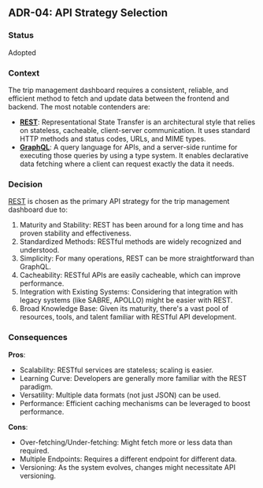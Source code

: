 ## ADR-04: API Strategy Selection

### Status
Adopted

### Context
The trip management dashboard requires a consistent, reliable, and efficient method to fetch and update data between the frontend and backend. The most notable contenders are:
- **[REST](https://www.ics.uci.edu/~fielding/pubs/dissertation/rest_arch_style.htm)**: Representational State Transfer is an architectural style that relies on stateless, cacheable, client-server communication. It uses standard HTTP methods and status codes, URLs, and MIME types.
- **[GraphQL](https://graphql.org/)**: A query language for APIs, and a server-side runtime for executing those queries by using a type system. It enables declarative data fetching where a client can request exactly the data it needs.

### Decision
[REST](https://www.ics.uci.edu/~fielding/pubs/dissertation/rest_arch_style.htm) is chosen as the primary API strategy for the trip management dashboard due to:
1. Maturity and Stability: REST has been around for a long time and has proven stability and effectiveness.
2. Standardized Methods: RESTful methods are widely recognized and understood.
3. Simplicity: For many operations, REST can be more straightforward than GraphQL.
4. Cacheability: RESTful APIs are easily cacheable, which can improve performance.
5. Integration with Existing Systems: Considering that integration with legacy systems (like SABRE, APOLLO) might be easier with REST.
6. Broad Knowledge Base: Given its maturity, there's a vast pool of resources, tools, and talent familiar with RESTful API development.

### Consequences
**Pros**:
- Scalability: RESTful services are stateless; scaling is easier.
- Learning Curve: Developers are generally more familiar with the REST paradigm.
- Versatility: Multiple data formats (not just JSON) can be used.
- Performance: Efficient caching mechanisms can be leveraged to boost performance.

**Cons**:
- Over-fetching/Under-fetching: Might fetch more or less data than required.
- Multiple Endpoints: Requires a different endpoint for different data.
- Versioning: As the system evolves, changes might necessitate API versioning.

